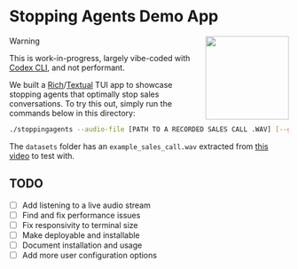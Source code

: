 # Stopping Agents Demo App
<img src="https://stoppingagents.com/images/logo-transparent.png" height="150" align="right"/>

> [!WARNING]  
> This is work-in-progress, largely vibe-coded with [Codex CLI](https://github.com/openai/codex), and not performant.

We built a [Rich](https://github.com/Textualize/rich)/[Textual](https://github.com/textualize/textual/) TUI app to showcase stopping agents that optimally stop sales conversations. To try this out, simply run the commands below in this directory:

```bash
./stoppingagents --audio-file [PATH TO A RECORDED SALES CALL .WAV] [--gpu]
```

The `datasets` folder has an `example_sales_call.wav` extracted from
[this video](https://www.youtube.com/watch?v=Ms5zYSwoqOs) to test with.

## TODO

- [ ] Add listening to a live audio stream
- [ ] Find and fix performance issues
- [ ] Fix responsivity to terminal size
- [ ] Make deployable and installable
- [ ] Document installation and usage
- [ ] Add more user configuration options
